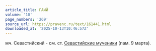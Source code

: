 ```yaml
---
article_title: ГАИЙ
volume: '10'
page_numbers: '269'
source_url: https://pravenc.ru/text/161441.html
downloaded_at: '2025-10-13T10:46:57Z'
---
```


мч. Севастийский - см. ст. [Севастийские мученики](<https://pravenc.ru/text/Севастийские мученики.html>) (пам. 9 марта).
